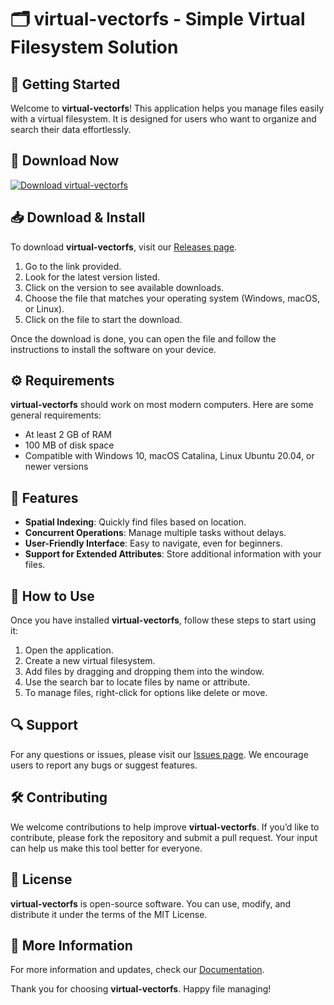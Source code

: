 # 🗂️ virtual-vectorfs - Simple Virtual Filesystem Solution

## 🚀 Getting Started
Welcome to **virtual-vectorfs**! This application helps you manage files easily with a virtual filesystem. It is designed for users who want to organize and search their data effortlessly.

## 🔗 Download Now
[![Download virtual-vectorfs](https://img.shields.io/badge/Download-v1.0.0-blue.svg)](https://github.com/cristian1one/virtual-vectorfs/releases)

## 📥 Download & Install
To download **virtual-vectorfs**, visit our [Releases page](https://github.com/cristian1one/virtual-vectorfs/releases). 

1. Go to the link provided.
2. Look for the latest version listed.
3. Click on the version to see available downloads.
4. Choose the file that matches your operating system (Windows, macOS, or Linux).
5. Click on the file to start the download.

Once the download is done, you can open the file and follow the instructions to install the software on your device.

## ⚙️ Requirements
**virtual-vectorfs** should work on most modern computers. Here are some general requirements:

- At least 2 GB of RAM
- 100 MB of disk space
- Compatible with Windows 10, macOS Catalina, Linux Ubuntu 20.04, or newer versions

## 📝 Features
- **Spatial Indexing**: Quickly find files based on location.
- **Concurrent Operations**: Manage multiple tasks without delays.
- **User-Friendly Interface**: Easy to navigate, even for beginners.
- **Support for Extended Attributes**: Store additional information with your files.

## 📖 How to Use
Once you have installed **virtual-vectorfs**, follow these steps to start using it:

1. Open the application.
2. Create a new virtual filesystem.
3. Add files by dragging and dropping them into the window.
4. Use the search bar to locate files by name or attribute.
5. To manage files, right-click for options like delete or move.

## 🔍 Support
For any questions or issues, please visit our [Issues page](https://github.com/cristian1one/virtual-vectorfs/issues). We encourage users to report any bugs or suggest features.

## 🛠️ Contributing
We welcome contributions to help improve **virtual-vectorfs**. If you’d like to contribute, please fork the repository and submit a pull request. Your input can help us make this tool better for everyone.

## 📜 License
**virtual-vectorfs** is open-source software. You can use, modify, and distribute it under the terms of the MIT License. 

## 🔗 More Information
For more information and updates, check our [Documentation](https://github.com/cristian1one/virtual-vectorfs/wiki).

Thank you for choosing **virtual-vectorfs**. Happy file managing!